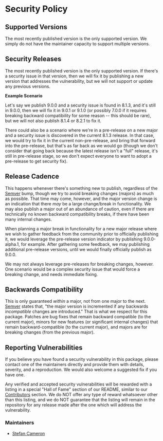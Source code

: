 # Security Policy

## Supported Versions

The most recently published version is the only supported version. We simply do not have the maintainer capacity to support multiple versions.

## Security Releases

The most recently published version is the only supported version. If there's a security issue in that version, then we will fix it by publishing a new version that addresses the vulnerability, but we will not support or update any previous versions.

__Example Scenario__

Let's say we publish 9.0.0 and a security issue is found in 8.1.3, and it's still in 9.0.0, then we will fix it in 9.0.1 or 9.1.0 (or possibly 7.0.0 if it requires breaking backward compatibility for some reason -- this should be rare), but we will not also publish 8.1.4 or 8.2.1 to fix it.

There could also be a scenario where we're in a pre-release on a new major and a security issue is discovered in the current 8.1.3 release. In that case, we would try to fix it in the current non-pre-release, and bring that forward into the pre-release, but that's as far back as we would go (though we don't consider that going back because the latest release isn't a "full" release, it's still in pre-release stage, so we don't expect everyone to want to adopt a pre-release to get security fix).

## Release Cadence

This happens whenever there's something new to publish, regardless of the [Semver](https://semver.org/) bump, though we try to avoid breaking changes (majors) as much as possible. That time may come, however, and the major version change is an indication that there _may_ be a large change/break in functionality. We may also publish a major out of an abundance of caution, even if there are technically no known backward compatibility breaks, if there have been many internal changes.

When planning a major break in functionality for a new major release where we wish to gather feedback from the community prior to officially publishing it, we would leverage the pre-release version indicator by publishing 9.0.0-alpha.1, for example. After gathering some feedback, we may publishing additional pre-release versions, until we would finally officially publish as 9.0.0.

We may not always leverage pre-releases for breaking changes, however. One scenario would be a complex security issue that would force a breaking change, and needs immediate fixing.

## Backwards Compatibility

This is only guaranteed _within_ a major, not from one major to the next. [Semver](https://semver.org/) states that, "the major version is incremented if any backwards _incompatible_ changes are introduced." That is what we respect for this package. Patches are bug fixes that remain backward compatible (to the current major), minors for new features (or significant internal changes) that remain backward-compatible (to the current major), and majors are for breaking changes (from the previous major).

## Reporting Vulnerabilities

If you believe you have found a security vulnerability in this package, please contact one of the maintainers directly and provide them with details, severity, and a reproduction. We would also welcome a suggested fix if you have one.

Any verified and accepted security vulnerabilities will be rewarded with a listing in a special "Hall of Fame" section of our README, similar to our [Contributors](./README.md#contributors) section. We do NOT offer any type of reward whatsoever other than this listing, and we do NOT guarantee that the listing will remain in the repository for any release made after the one which will address the vulnerability.

### Maintainers

- [Stefan Cameron](mailto:stefan@stefcameron.com)
